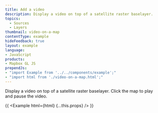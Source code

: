 ```yaml
---
title: Add a video
description: Display a video on top of a satellite raster baselayer.
topics:
  - Sources
  - Layers
thumbnail: video-on-a-map
contentType: example
hideFeedback: true
layout: example
language:
- JavaScript
products:
- Mapbox GL JS
prependJs:
- "import Example from '../../components/example';"
- "import html from './video-on-a-map.html';"
---
```


Display a video on top of a satellite raster baselayer. Click the map to play and pause the video.

{{ <Example html={html} {...this.props} /> }}
